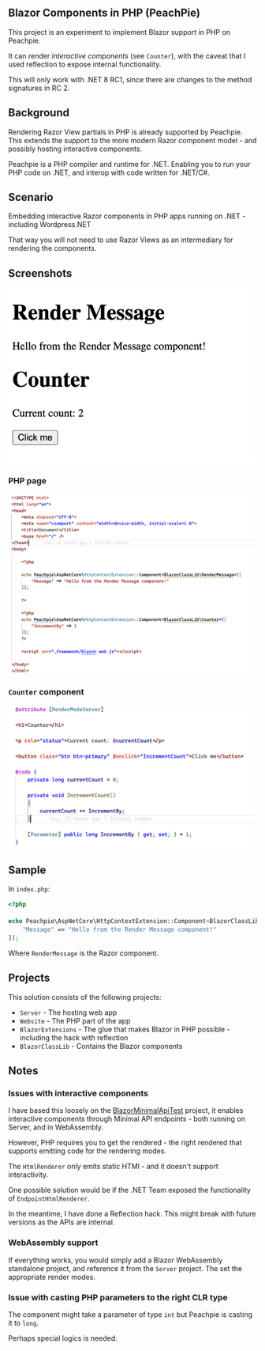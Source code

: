 ## Blazor Components in PHP (PeachPie)

This project is an experiment to implement Blazor support in PHP on Peachpie.

It can render _interactive components_ (see ``Counter``), with the caveat that I used reflection to expose internal functionality.

This will only work with .NET 8 RC1, since there are changes to the method signatures in RC 2.

## Background

Rendering Razor View partials in PHP is already supported by Peachpie. This extends the support to the more modern Razor component model - and possibly hosting interactive components.

Peachpie is a PHP compiler and runtime for .NET. Enabling you to run your PHP code on .NET, and interop with code written for .NET/C#.

## Scenario

Embedding interactive Razor components in PHP apps running on .NET  - including Wordpress.NET

That way you will not need to use Razor Views as an intermediary for rendering the components.

## Screenshots

<img src="/images/result.png" width="500">

### PHP page

<img src="/images/page.png" width="500">

### ``Counter`` component

<img src="/images/counter.png" width="500">

## Sample

In ``index.php``:

```php
<?php

echo Peachpie\AspNetCore\HttpContextExtension::Component<BlazorClassLib\RenderMessage>([
    "Message" => "Hello from the Render Message component!"
]);
```

Where ``RenderMessage`` is the Razor component.

## Projects

This solution consists of the following projects:

* ``Server`` - The hosting web app
* ``Website`` - The PHP part of the app
* ``BlazorExtensions`` - The glue that makes Blazor in PHP possible - including the hack with reflection
* ``BlazorClassLib`` - Contains the Blazor components

## Notes

### Issues with interactive components

I have based this loosely on the [BlazorMinimalApiTest](https://github.com/marinasundstrom/BlazorMinimalApiTest) project, it enables interactive components through Minimal API endpoints - both running on Server, and in WebAssembly.

However, PHP requires you to get the rendered - the right rendered that supports emitting code for the rendering modes.

The ``HtmlRenderer`` only emits static HTMl - and it doesn't support interactivity.

One possible solution would be if the .NET Team exposed the functionality of ``EndpointHtmlRenderer``.

In the meantime, I have done a Reflection hack. This might break with future versions as the APIs are internal.

### WebAssembly support

If everything works, you would simply add a Blazor WebAssembly standalone project, and reference it from the ``Server`` project. The set the appropriate render modes.

### Issue with casting PHP parameters to the right CLR type

The component might take a parameter of type ``int`` but Peachpie is casting it to ``long``.

Perhaps special logics is needed.
